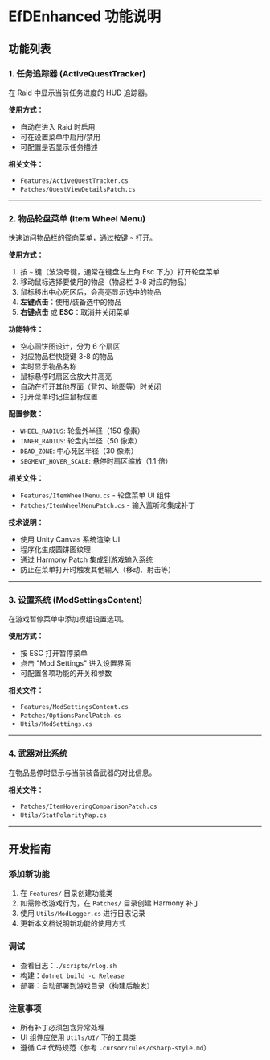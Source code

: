 # EfDEnhanced 功能说明

## 功能列表

### 1. 任务追踪器 (ActiveQuestTracker)
在 Raid 中显示当前任务进度的 HUD 追踪器。

**使用方式：**
- 自动在进入 Raid 时启用
- 可在设置菜单中启用/禁用
- 可配置是否显示任务描述

**相关文件：**
- `Features/ActiveQuestTracker.cs`
- `Patches/QuestViewDetailsPatch.cs`

---

### 2. 物品轮盘菜单 (Item Wheel Menu)
快速访问物品栏的径向菜单，通过按键 `~` 打开。

**使用方式：**
1. 按 `~` 键（波浪号键，通常在键盘左上角 Esc 下方）打开轮盘菜单
2. 移动鼠标选择要使用的物品（物品栏 3-8 对应的物品）
3. 鼠标移出中心死区后，会高亮显示选中的物品
4. **左键点击**：使用/装备选中的物品
5. **右键点击** 或 **ESC**：取消并关闭菜单

**功能特性：**
- 空心圆饼图设计，分为 6 个扇区
- 对应物品栏快捷键 3-8 的物品
- 实时显示物品名称
- 鼠标悬停时扇区会放大并高亮
- 自动在打开其他界面（背包、地图等）时关闭
- 打开菜单时记住鼠标位置

**配置参数：**
- `WHEEL_RADIUS`: 轮盘外半径（150 像素）
- `INNER_RADIUS`: 轮盘内半径（50 像素）
- `DEAD_ZONE`: 中心死区半径（30 像素）
- `SEGMENT_HOVER_SCALE`: 悬停时扇区缩放（1.1 倍）

**相关文件：**
- `Features/ItemWheelMenu.cs` - 轮盘菜单 UI 组件
- `Patches/ItemWheelMenuPatch.cs` - 输入监听和集成补丁

**技术说明：**
- 使用 Unity Canvas 系统渲染 UI
- 程序化生成圆饼图纹理
- 通过 Harmony Patch 集成到游戏输入系统
- 防止在菜单打开时触发其他输入（移动、射击等）

---

### 3. 设置系统 (ModSettingsContent)
在游戏暂停菜单中添加模组设置选项。

**使用方式：**
- 按 ESC 打开暂停菜单
- 点击 "Mod Settings" 进入设置界面
- 可配置各项功能的开关和参数

**相关文件：**
- `Features/ModSettingsContent.cs`
- `Patches/OptionsPanelPatch.cs`
- `Utils/ModSettings.cs`

---

### 4. 武器对比系统
在物品悬停时显示与当前装备武器的对比信息。

**相关文件：**
- `Patches/ItemHoveringComparisonPatch.cs`
- `Utils/StatPolarityMap.cs`

---

## 开发指南

### 添加新功能
1. 在 `Features/` 目录创建功能类
2. 如需修改游戏行为，在 `Patches/` 目录创建 Harmony 补丁
3. 使用 `Utils/ModLogger.cs` 进行日志记录
4. 更新本文档说明新功能的使用方式

### 调试
- 查看日志：`./scripts/rlog.sh`
- 构建：`dotnet build -c Release`
- 部署：自动部署到游戏目录（构建后触发）

### 注意事项
- 所有补丁必须包含异常处理
- UI 组件应使用 `Utils/UI/` 下的工具类
- 遵循 C# 代码规范（参考 `.cursor/rules/csharp-style.md`）
